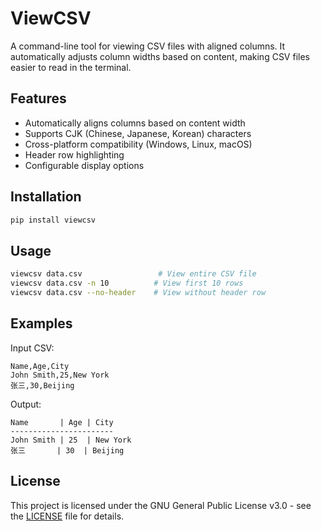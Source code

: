 # ViewCSV

A command-line tool for viewing CSV files with aligned columns. It automatically adjusts column widths based on content, making CSV files easier to read in the terminal.

## Features

- Automatically aligns columns based on content width
- Supports CJK (Chinese, Japanese, Korean) characters
- Cross-platform compatibility (Windows, Linux, macOS)
- Header row highlighting
- Configurable display options

## Installation

```bash
pip install viewcsv
```

## Usage

```bash
viewcsv data.csv                 # View entire CSV file
viewcsv data.csv -n 10          # View first 10 rows
viewcsv data.csv --no-header    # View without header row
```

## Examples

Input CSV:

```csv
Name,Age,City
John Smith,25,New York
张三,30,Beijing
```

Output:

```
Name       | Age | City
-----------------------
John Smith | 25  | New York
张三       | 30  | Beijing
```

## License

This project is licensed under the GNU General Public License v3.0 - see the [LICENSE](LICENSE) file for details.

